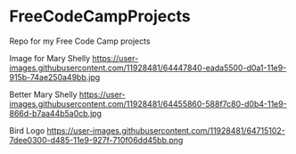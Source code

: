 # FreeCodeCampProjects
Repo for my Free Code Camp projects

Image for Mary Shelly
https://user-images.githubusercontent.com/11928481/64447840-eada5500-d0a1-11e9-915b-74ae250a49bb.jpg

Better Mary Shelly
https://user-images.githubusercontent.com/11928481/64455860-588f7c80-d0b4-11e9-866d-b7aa44b5a0cb.jpg

Bird Logo
https://user-images.githubusercontent.com/11928481/64715102-7dee0300-d485-11e9-927f-710f06dd45bb.png
